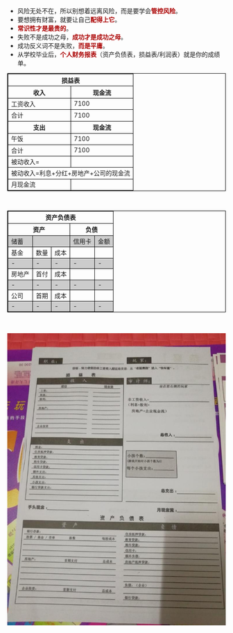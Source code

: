 <style type="text/css">
table {
    border-collapse: collapse;
}

table, td, th {
    border: 1px solid black;
}
.mark,th{
  font-weight: bold;
}
/*odd*/
#assets tr:nth-child(even){
  background: #ccc;
}
.mark{
    color:#aa0000;
}
</style>

<ul>
<li>
风险无处不在，所以别想着远离风险，而是要学会<span class="mark">管控风险</span>。
</li>
<li>
要想拥有财富，就要让自己<span class="mark">配得上它</span>。
</li>
<li>
<span class="mark">常识性才是最贵的</span>。
</li>
<li>
失败不是成功之母，<span class="mark">成功才是成功之母</span>。
</li>
<li>
成功反义词不是失败，<span class="mark">而是平庸</span>。
</li>
<li>
从学校毕业后，<span class="mark">个人财务报表</span>（资产负债表，损益表/利润表）就是你的成绩单。
</li>
</ul>

<table>
<thead>
<th colspan="2">损益表</th>
</thead>
<tr>
<th style="width:50%;">收入</th>
<th style="width:50%;">现金流</th>
</tr>
<tr>
<td>工资收入</td>
<td>7100</td>
</tr>
<tr>
<td>合计</td>
<td>7100</td>
</tr>
<tr>
<th>支出</th>
<th>现金流</th>
</tr>
<tr>
<td>午饭</td>
<td>7100</td>
</tr>
<tr>
<td>合计</td>
<td>7100</td>
</tr>
<tr>
<td>被动收入=</td>
<td ></td>
</tr>
<tr>
<td colspan="2">被动收入=利息+分红+房地产+公司的现金流</td>
</tr>
<tr>
<td>月现金流</td>
<td ></td>
</tr>
</table>

<br>

<table id="assets">
<thead>
<th colspan="5">资产负债表</th>
</thead>
<tr>
<th colspan="3">资产</th>
<th colspan="2">负债</th>
</tr>
<tr>
<td>储蓄</td>
<td colspan="2"></td>

<td>信用卡</td>
<td>金额</td>
</tr>
<tr>
<td>基金</td>
<td>数量</td>
<td>成本</td>
<td></td>
<td></td>
</tr>
<tr>
<td>-</td>
<td>-</td>
<td>-</td>
<td>-</td>
<td>-</td>
</tr>
<tr>
<td>房地产</td>
<td>首付</td>
<td>成本</td>
<td></td>
<td></td>
</tr>
<tr>
<td>-</td>
<td>-</td>
<td>-</td>
<td>-</td>
<td>-</td>
</tr>
<tr>
<td>公司</td>
<td>首期</td>
<td>成本</td>
<td></td>
<td></td>
</tr>
<tr>
<td>-</td>
<td>-</td>
<td>-</td>
<td>-</td>
<td>-</td>
</tr>
</table>
<br><br>
<img src="img/684040dd769e5.jpg" alt="现金流游戏中个人财务报表">